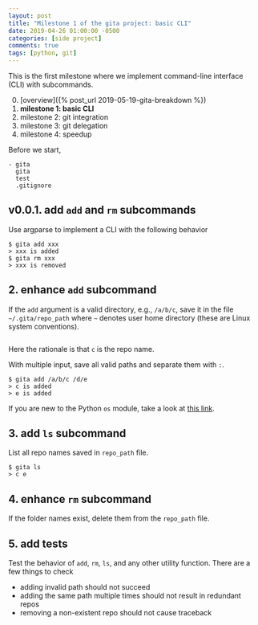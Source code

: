 ```yaml
---
layout: post
title: "Milestone 1 of the gita project: basic CLI"
date: 2019-04-26 01:00:00 -0500
categories: [side project]
comments: true
tags: [python, git]
---
```


This is the first milestone where we implement command-line interface (CLI)
with subcommands.

0. [overview]({% post_url 2019-05-19-gita-breakdown %})
1. **milestone 1: basic CLI**
2. milestone 2: git integration
3. milestone 3: git delegation
4. milestone 4: speedup

Before we start, 


```
- gita
  gita
  test
  .gitignore
```

## v0.0.1. add `add` and `rm` subcommands

Use argparse to implement a CLI with the following behavior

```
$ gita add xxx
> xxx is added
$ gita rm xxx
> xxx is removed
```

## 2. enhance `add` subcommand

If the `add` argument is a valid directory, e.g., `/a/b/c`,
save it in the file `~/.gita/repo_path` where `~` denotes user home directory
(these are Linux system conventions).

```
```

Here the rationale is that `c` is the repo name.

With multiple input, save all valid paths and separate them with `:`.

```
$ gita add /a/b/c /d/e
> c is added
> e is added
```

If you are new to the Python `os` module, take a look at [this link](https://automatetheboringstuff.com/chapter8/).

## 3. add `ls` subcommand

List all repo names saved in `repo_path` file.

```
$ gita ls
> c e
```

## 4. enhance `rm` subcommand

If the folder names exist, delete them from the `repo_path` file.

## 5. add tests

Test the behavior of `add`, `rm`, `ls`, and any other utility function.
There are a few things to check

- adding invalid path should not succeed
- adding the same path multiple times should not result in redundant repos
- removing a non-existent repo should not cause traceback


